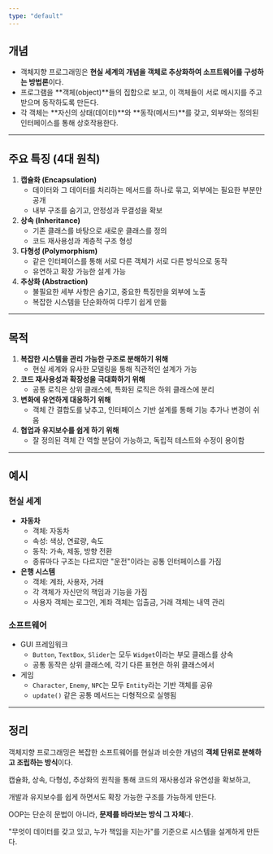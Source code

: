 ```yaml
---
type: "default"
---
```

## 개념
- 객체지향 프로그래밍은 **현실 세계의 개념을 객체로 추상화하여 소프트웨어를 구성하는 방법론**이다.
- 프로그램을 **객체(object)**들의 집합으로 보고, 이 객체들이 서로 메시지를 주고받으며 동작하도록 만든다.
- 각 객체는 **자신의 상태(데이터)**와 **동작(메서드)**를 갖고, 외부와는 정의된 인터페이스를 통해 상호작용한다.

---

## 주요 특징 (4대 원칙)

1. **캡슐화 (Encapsulation)**
    - 데이터와 그 데이터를 처리하는 메서드를 하나로 묶고, 외부에는 필요한 부분만 공개
    - 내부 구조를 숨기고, 안정성과 무결성을 확보
2. **상속 (Inheritance)**
    - 기존 클래스를 바탕으로 새로운 클래스를 정의
    - 코드 재사용성과 계층적 구조 형성
3. **다형성 (Polymorphism)**
    - 같은 인터페이스를 통해 서로 다른 객체가 서로 다른 방식으로 동작
    - 유연하고 확장 가능한 설계 가능
4. **추상화 (Abstraction)**
    - 불필요한 세부 사항은 숨기고, 중요한 특징만을 외부에 노출
    - 복잡한 시스템을 단순화하여 다루기 쉽게 만듦

---

## 목적

1. **복잡한 시스템을 관리 가능한 구조로 분해하기 위해**
    - 현실 세계와 유사한 모델링을 통해 직관적인 설계가 가능
2. **코드 재사용성과 확장성을 극대화하기 위해**
    - 공통 로직은 상위 클래스에, 특화된 로직은 하위 클래스에 분리
3. **변화에 유연하게 대응하기 위해**
    - 객체 간 결합도를 낮추고, 인터페이스 기반 설계를 통해 기능 추가나 변경이 쉬움
4. **협업과 유지보수를 쉽게 하기 위해**
    - 잘 정의된 객체 간 역할 분담이 가능하고, 독립적 테스트와 수정이 용이함

---

## 예시

### 현실 세계

- **자동차**
    - 객체: 자동차
    - 속성: 색상, 연료량, 속도
    - 동작: 가속, 제동, 방향 전환
    - 종류마다 구조는 다르지만 "운전"이라는 공통 인터페이스를 가짐
- **은행 시스템**
    - 객체: 계좌, 사용자, 거래
    - 각 객체가 자신만의 책임과 기능을 가짐
    - 사용자 객체는 로그인, 계좌 객체는 입출금, 거래 객체는 내역 관리

### 소프트웨어

- GUI 프레임워크
    - `Button`, `TextBox`, `Slider`는 모두 `Widget`이라는 부모 클래스를 상속
    - 공통 동작은 상위 클래스에, 각기 다른 표현은 하위 클래스에서
- 게임
    - `Character`, `Enemy`, `NPC`는 모두 `Entity`라는 기반 객체를 공유
    - `update()` 같은 공통 메서드는 다형적으로 실행됨

---

## 정리

객체지향 프로그래밍은 복잡한 소프트웨어를 현실과 비슷한 개념의 **객체 단위로 분해하고 조립하는 방식**이다.

캡슐화, 상속, 다형성, 추상화의 원칙을 통해 코드의 재사용성과 유연성을 확보하고,

개발과 유지보수를 쉽게 하면서도 확장 가능한 구조를 가능하게 만든다.

OOP는 단순히 문법이 아니라, **문제를 바라보는 방식 그 자체**다.

"무엇이 데이터를 갖고 있고, 누가 책임을 지는가"를 기준으로 시스템을 설계하게 만든다.
